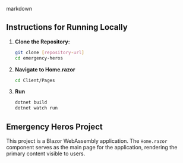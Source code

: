 markdown
## Instructions for Running Locally

1.  **Clone the Repository:**
    ```bash
    git clone [repository-url]
    cd emergency-heros
    ```
2.  **Navigate to Home.razor**
    ```bash
    cd Client/Pages
    ```
3. **Run**
    ```bash
    dotnet build
    dotnet watch run
    ```

## Emergency Heros Project

This project is a Blazor WebAssembly application. The `Home.razor` component serves as the main page for the application, rendering the primary content visible to users.
